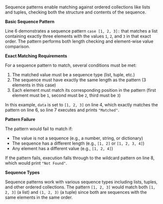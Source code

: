 Sequence patterns enable matching against ordered collections like lists and tuples, checking both the structure and contents of the sequence.

**Basic Sequence Pattern**

Line 6 demonstrates a sequence pattern `case [1, 2, 3]:` that matches a list containing exactly three elements with the values `1`, `2`, and `3` in that exact order. The pattern performs both length checking and element-wise value comparison.

**Exact Matching Requirements**

For a sequence pattern to match, several conditions must be met:
1. The matched value must be a sequence type (list, tuple, etc.)
2. The sequence must have exactly the same length as the pattern (3 elements in this case)
3. Each element must match its corresponding position in the pattern (first element must be `1`, second must be `2`, third must be `3`)

In this example, `data` is set to `[1, 2, 3]` on line 4, which exactly matches the pattern on line 6, so line 7 executes and prints `"Matched"`.

**Pattern Failure**

The pattern would fail to match if:
- The value is not a sequence (e.g., a number, string, or dictionary)
- The sequence has a different length (e.g., `[1, 2]` or `[1, 2, 3, 4]`)
- Any element has a different value (e.g., `[1, 2, 4]`)

If the pattern fails, execution falls through to the wildcard pattern on line 8, which would print `"Not Found"`.

**Sequence Types**

Sequence patterns work with various sequence types including lists, tuples, and other ordered collections. The pattern `[1, 2, 3]` would match both `[1, 2, 3]` (a list) and `(1, 2, 3)` (a tuple) since both are sequences with the same elements in the same order.
